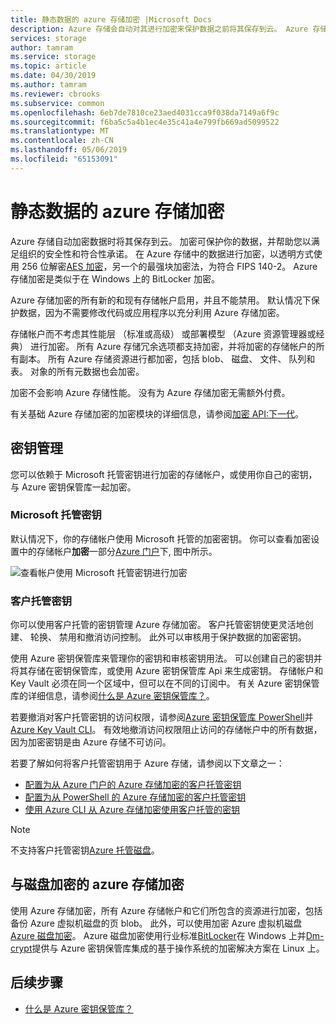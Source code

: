 ```yaml
---
title: 静态数据的 azure 存储加密 |Microsoft Docs
description: Azure 存储会自动对其进行加密来保护数据之前将其保存到云。 Azure 存储中的所有数据进行加密和解密以透明方式使用 256 位 AES 加密，并为符合 FIPS 140-2。
services: storage
author: tamram
ms.service: storage
ms.topic: article
ms.date: 04/30/2019
ms.author: tamram
ms.reviewer: cbrooks
ms.subservice: common
ms.openlocfilehash: 6eb7de7810ce23aed4031cca9f038da7149a6f9c
ms.sourcegitcommit: f6ba5c5a4b1ec4e35c41a4e799fb669ad5099522
ms.translationtype: MT
ms.contentlocale: zh-CN
ms.lasthandoff: 05/06/2019
ms.locfileid: "65153091"
---
```

# <a name="azure-storage-encryption-for-data-at-rest"></a>静态数据的 azure 存储加密

Azure 存储自动加密数据时将其保存到云。 加密可保护你的数据，并帮助您以满足组织的安全性和符合性承诺。 在 Azure 存储中的数据进行加密，以透明方式使用 256 位解密[AES 加密](https://en.wikipedia.org/wiki/Advanced_Encryption_Standard)，另一个的最强块加密法，为符合 FIPS 140-2。 Azure 存储加密是类似于在 Windows 上的 BitLocker 加密。

Azure 存储加密的所有新的和现有存储帐户启用，并且不能禁用。 默认情况下保护数据，因为不需要修改代码或应用程序以充分利用 Azure 存储加密。 

存储帐户而不考虑其性能层 （标准或高级） 或部署模型 （Azure 资源管理器或经典） 进行加密。 所有 Azure 存储冗余选项都支持加密，并将加密的存储帐户的所有副本。 所有 Azure 存储资源进行都加密，包括 blob、 磁盘、 文件、 队列和表。 对象的所有元数据也会加密。

加密不会影响 Azure 存储性能。 没有为 Azure 存储加密无需额外付费。

有关基础 Azure 存储加密的加密模块的详细信息，请参阅[加密 API:下一代](https://docs.microsoft.com/windows/desktop/seccng/cng-portal)。

## <a name="key-management"></a>密钥管理

您可以依赖于 Microsoft 托管密钥进行加密的存储帐户，或使用你自己的密钥，与 Azure 密钥保管库一起加密。

### <a name="microsoft-managed-keys"></a>Microsoft 托管密钥

默认情况下，你的存储帐户使用 Microsoft 托管的加密密钥。 你可以查看加密设置中的存储帐户**加密**一部分[Azure 门户](https://portal.azure.com)下, 图中所示。

![查看帐户使用 Microsoft 托管密钥进行加密](media/storage-service-encryption/encryption-microsoft-managed-keys.png)

### <a name="customer-managed-keys"></a>客户托管密钥

你可以使用客户托管的密钥管理 Azure 存储加密。 客户托管密钥使更灵活地创建、 轮换、 禁用和撤消访问控制。 此外可以审核用于保护数据的加密密钥。 

使用 Azure 密钥保管库来管理你的密钥和审核密钥用法。 可以创建自己的密钥并将其存储在密钥保管库，或使用 Azure 密钥保管库 Api 来生成密钥。 存储帐户和 Key Vault 必须在同一个区域中，但可以在不同的订阅中。 有关 Azure 密钥保管库的详细信息，请参阅[什么是 Azure 密钥保管库？](../../key-vault/key-vault-overview.md)。

若要撤消对客户托管密钥的访问权限，请参阅[Azure 密钥保管库 PowerShell](https://docs.microsoft.com/powershell/module/azurerm.keyvault/)并[Azure Key Vault CLI](https://docs.microsoft.com/cli/azure/keyvault)。 有效地撤消访问权限阻止访问的存储帐户中的所有数据，因为加密密钥是由 Azure 存储不可访问。

若要了解如何将客户托管密钥用于 Azure 存储，请参阅以下文章之一：

- [配置为从 Azure 门户的 Azure 存储加密的客户托管密钥](storage-encryption-keys-portal.md)
- [配置为从 PowerShell 的 Azure 存储加密的客户托管密钥](storage-encryption-keys-powershell.md)
- [使用 Azure CLI 从 Azure 存储加密使用客户托管的密钥](storage-encryption-keys-cli.md)

> [!NOTE]  
> 不支持客户托管密钥[Azure 托管磁盘](../../virtual-machines/windows/managed-disks-overview.md)。

## <a name="azure-storage-encryption-versus-disk-encryption"></a>与磁盘加密的 azure 存储加密

使用 Azure 存储加密，所有 Azure 存储帐户和它们所包含的资源进行加密，包括备份 Azure 虚拟机磁盘的页 blob。 此外，可以使用加密 Azure 虚拟机磁盘[Azure 磁盘加密](../../security/azure-security-disk-encryption-overview.md)。 Azure 磁盘加密使用行业标准[BitLocker](https://docs.microsoft.com/windows/security/information-protection/bitlocker/bitlocker-overview)在 Windows 上并[Dm-crypt](https://en.wikipedia.org/wiki/Dm-crypt)提供与 Azure 密钥保管库集成的基于操作系统的加密解决方案在 Linux 上。

## <a name="next-steps"></a>后续步骤

- [什么是 Azure 密钥保管库？](../../key-vault/key-vault-overview.md)
